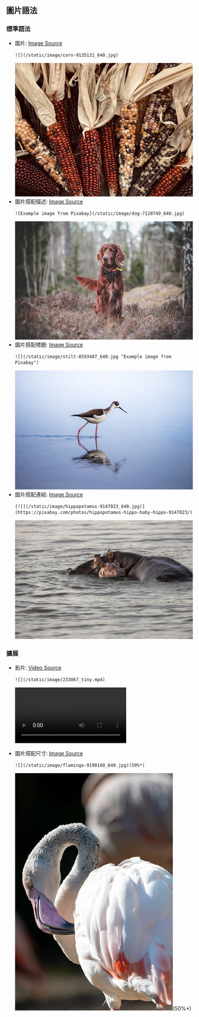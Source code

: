 ## 圖片語法

### 標準語法

- 圖片: [Image Source](https://pixabay.com/photos/corn-harvest-fall-thanksgiving-9135131/)
    ```
    ![](/static/image/corn-9135131_640.jpg)
    ```
    ![](/static/image/corn-9135131_640.jpg)
- 圖片搭配描述: [Image Source](https://pixabay.com/photos/dog-irish-setter-mischievous-7128749/)
    ```
    ![Example image from Pixabay](/static/image/dog-7128749_640.jpg)
    ```
    ![Example image from Pixabay](/static/image/dog-7128749_640.jpg)
- 圖片搭配標題: [Image Source](https://pixabay.com/photos/stilt-bird-animal-feathers-plumage-8593487/)
    ```
    ![](/static/image/stilt-8593487_640.jpg "Example image from Pixabay")
    ```
    ![](/static/image/stilt-8593487_640.jpg "Example image from Pixabay")
- 圖片搭配連結: [Image Source](https://pixabay.com/photos/hippopotamus-hippo-baby-hippo-9147023/)
    ```
    [![](/static/image/hippopotamus-9147023_640.jpg)](https://pixabay.com/photos/hippopotamus-hippo-baby-hippo-9147023/)
    ```
    [![](/static/image/hippopotamus-9147023_640.jpg)](https://pixabay.com/photos/hippopotamus-hippo-baby-hippo-9147023/)

### 擴展

- 影片: [Video Source](https://pixabay.com/videos/ocean-sea-wave-water-sunset-233867/)
    ```
    ![](/static/image/233867_tiny.mp4)
    ```
    ![](/static/image/233867_tiny.mp4)

- 圖片搭配尺寸: [Image Source](https://pixabay.com/photos/flamingo-nature-bird-wildlife-9190160/)
    ```
    ![](/static/image/flamingo-9190160_640.jpg)(50%*)
    ```
    ![](/static/image/flamingo-9190160_640.jpg)(50%*)